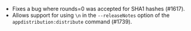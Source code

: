 * Fixes a bug where rounds=0 was accepted for SHA1 hashes (#1617).
* Allows support for using `\n` in the `--releaseNotes` option of the `appdistribution:distribute` command (#1739).
